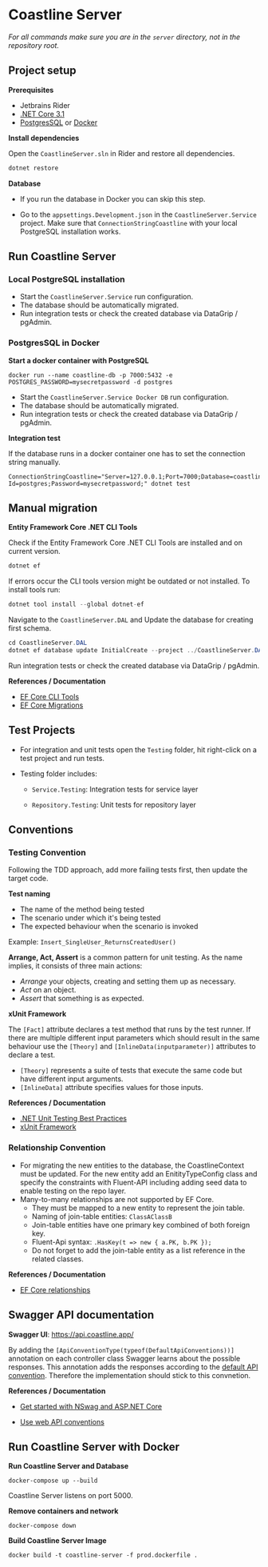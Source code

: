 # Coastline Server

*For all commands make sure you are in the `server` directory, not in the repository root.*

## Project setup

**Prerequisites**

- Jetbrains Rider
- [.NET Core 3.1](https://dotnet.microsoft.com/download/dotnet-core/3.1)
- [PostgresSQL](https://www.postgresql.org/) or [Docker](https://www.docker.com/)

**Install dependencies**

Open the `CoastlineServer.sln` in Rider and restore all dependencies.

```c#
dotnet restore
```

**Database**

- If you run the database in Docker  you can skip this step.

- Go to the `appsettings.Development.json` in the `CoastlineServer.Service` project. Make sure that `ConnectionStringCoastline` with your local PostgreSQL installation works.

## Run Coastline Server

### Local PostgreSQL installation

- Start the `CoastlineServer.Service` run configuration.
- The database should be automatically migrated.
- Run integration tests or check the created database via DataGrip / pgAdmin.

### PostgresSQL in Docker

**Start a docker container with PostgreSQL**

```
docker run --name coastline-db -p 7000:5432 -e POSTGRES_PASSWORD=mysecretpassword -d postgres
```

- Start the `CoastlineServer.Service Docker DB` run configuration.
- The database should be automatically migrated.
- Run integration tests or check the created database via DataGrip / pgAdmin.

**Integration test**

If the database runs in a docker container one has to set the connection string manually.

```
ConnectionStringCoastline="Server=127.0.0.1;Port=7000;Database=coastline;User Id=postgres;Password=mysecretpassword;" dotnet test
```

## Manual migration

**Entity Framework Core .NET CLI Tools**

Check if the Entity Framework Core .NET CLI Tools are installed and on current version.

```c#
dotnet ef
```

If errors occur the CLI tools version might be outdated or not installed. To install tools run:
```c#
dotnet tool install --global dotnet-ef
```

Navigate to the `CoastlineServer.DAL` and Update the database for creating first schema.

```c#
cd CoastlineServer.DAL 
dotnet ef database update InitialCreate --project ../CoastlineServer.DAL
```

Run integration tests or check the created database via DataGrip / pgAdmin.

**References / Documentation**

* [EF Core CLI Tools]( https://docs.microsoft.com/en-us/ef/core/miscellaneous/cli/dotnet)
* [EF Core Migrations]( https://docs.microsoft.com/en-us/ef/core/managing-schemas/migrations/?tabs=dotnet-core-cli)

## Test Projects

- For integration and unit tests open the `Testing` folder, hit right-click on a test project and run tests.

- Testing folder includes:
  - `Service.Testing`: Integration tests for service layer

  - `Repository.Testing`: Unit tests for repository layer

## Conventions

### Testing Convention

Following the TDD approach, add more failing tests first, then update the target code. 

**Test naming**

- The name of the method being tested
- The scenario under which it's being tested
- The expected behaviour when the scenario is invoked

Example: `Insert_SingleUser_ReturnsCreatedUser()`

**Arrange, Act, Assert** is a common pattern for unit testing. As the name implies, it consists of three main actions:

- *Arrange* your objects, creating and setting them up as necessary.
- *Act* on an object.
- *Assert* that something is as expected.

**xUnit Framework**

The `[Fact]` attribute declares a test method that runs by the test runner. If there are multiple different input parameters which should result in the same behaviour use the `[Theory]` and `[InlineData(inputparameter)]` attributes to declare a test.

- `[Theory]` represents a suite of tests that execute the same code but have different input arguments.
- `[InlineData]` attribute specifies values for those inputs.

**References / Documentation**

* [.NET Unit Testing Best Practices]( https://docs.microsoft.com/en-us/dotnet/core/testing/unit-testing-best-practices)
* [xUnit Framework]( https://docs.microsoft.com/en-us/dotnet/core/testing/unit-testing-with-dotnet-test)

### Relationship Convention

- For migrating the new entities to the database, the CoastlineContext must be updated. For the new entity add an EnitityTypeConfig class and specify the constraints with Fluent-API including adding seed data to enable testing on the repo layer.
- Many-to-many relationships are not supported by EF Core.
  - They must be mapped to a new entity to represent the join table.
  - Naming of join-table entities: `ClassAClassB`
  - Join-table entities have one primary key combined of both foreign key.
  - Fluent-Api syntax: `.HasKey(t => new { a.PK, b.PK });`
  - Do not forget to add the join-table entity as a list reference in the related classes.

**References / Documentation**

* [EF Core relationships](https://docs.microsoft.com/en-us/ef/core/modeling/relationships?tabs=fluent-api%2Cfluent-api-simple-key%2Csimple-key)

## Swagger API documentation

**Swagger UI**: https://api.coastline.app/

By adding the `[ApiConventionType(typeof(DefaultApiConventions))]` annotation on each controller class Swagger learns about the possible responses. This annotation adds the responses according to the [default API convention](https://docs.microsoft.com/en-us/dotnet/api/microsoft.aspnetcore.mvc.defaultapiconventions?view=aspnetcore-3.1). Therefore the implementation should stick to this convnetion. 

**References / Documentation**

- [Get started with NSwag and ASP.NET Core](https://docs.microsoft.com/en-us/aspnet/core/tutorials/getting-started-with-nswag?view=aspnetcore-3.1&tabs=visual-studio)

- [Use web API conventions](https://docs.microsoft.com/en-us/aspnet/core/web-api/advanced/conventions?view=aspnetcore-3.1)

## Run Coastline Server with Docker 

**Run Coastline Server and Database**

```
docker-compose up --build
```

Coastline Server listens on port 5000.

**Remove containers and network**

```
docker-compose down
```

**Build Coastline Server Image**

```
docker build -t coastline-server -f prod.dockerfile .
```
